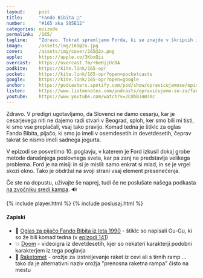 ```yaml
---
layout: 	post
title:  	"Fando Bibita 🥤"
number: 	"#165 aka S05E12"
categories:	epizode
permalink:	/165/
tagline: 	"Zdravo. Tokrat spremljamo Forda, ki se znajde v škripcih in vse kar mu pride na misel je oglas za Fando Bibito iz osemdesetih."
image:		/assets/img/165@2x.jpg
cover:		/assets/img/cover/165@2x.png
apple:		https://apple.co/3KbxQii
overcast:	https://overcast.fm/+beHjjUcDA
podkite:	https://kite.link/165-opr
pocket:		https://kite.link/165-opr?open=pocketcasts
google:		https://kite.link/165-opr?open=google
anchor:		https://podcasters.spotify.com/pod/show/opravicujemose/episodes/Fando-Bibita-e279b2a
listen:		https://www.listennotes.com/podcasts/opravičujemo-se-za/fando-bibita-bKWt6TL2Yl1/embed/
youtube:	https://www.youtube.com/watch?v=2CUhBJ4W3Xc
---
```


Zdravo. V predigri ugotavljamo, da Slovenci ne damo cesarju, kar je cesarjevega niti ne dajemo radi stvari v Beograd, sploh, ker smo bili mi tisti, ki smo vse preplačali, vsaj tako pravijo. Komad tedna je štiklc za oglas Fando Bibita, pijačo, ki smo jo imeli v osemdesetih in devetdesetih, čeprav takrat še nismo imeli sadnega jogurta. 

V epizodi se posvetimo 10. poglavju, v katerem je Ford izkusil dokaj grobe metode današnjega poslovnega sveta, kar pa zanj ne predstavlja velikega problema. Ford je na misiji in si je mislil: samo enkrat si mlad, in se je vrgel skozi okno. Tako je obdržal na svoji strani vsaj element presenečenja. 

Če ste na dopustu, uživajte še naprej, tudi če ne poslušate našega podkasta [na zvočniku sredi kampa](https://opravicujemo.se/112/). 🔊 

{% include player.html %}
{% include poslusaj.html %}

<!--break-->

#### Zapiski

- 🍹 [Oglas za pijačo Fando Bibita iz leta 1990](https://www.youtube.com/watch?v=GUTxfEDlowQ) - štiklc so napisali Gu-Gu, ki so že bili komad tedna (v [epizodi 141](https://opravicujemo.se/141/))
- 💥 [Doom](https://en.wikipedia.org/wiki/Doom_(1993_video_game)) - videoigra iz devetdesetih, kjer so nekateri karakterji podobni karakterjem iz tega poglavja
- 🚀 [Raketomet](https://www.fran.si/133/sskj2-slovar-slovenskega-knjiznega-jezika-2/4523712/raketomet?View=1&Query=raketomet) - orožje za izstreljevanje raket iz cevi ali s tirnih ramp ... tako da je alternativni naziv orožja "prenosna raketna rampa" čisto na mestu